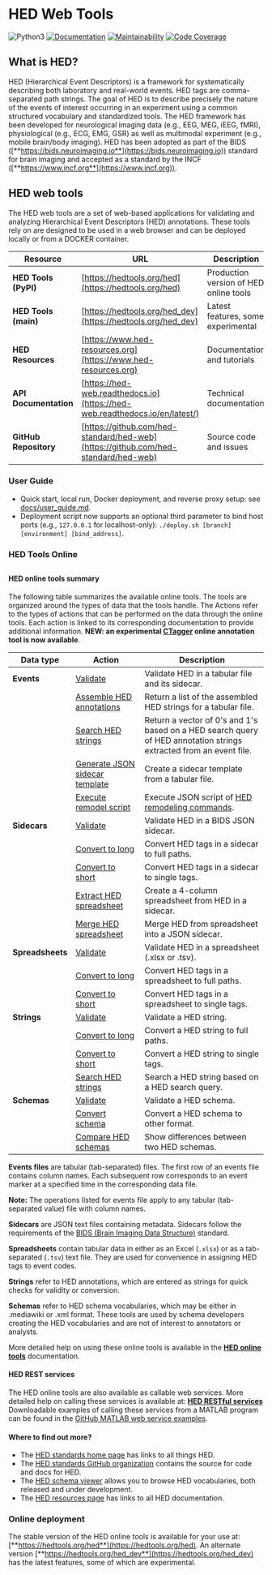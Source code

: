 # HED Web Tools
![Python3](https://img.shields.io/badge/python->=3.10-blue.svg)
[![Documentation](https://img.shields.io/badge/docs-hedtags.org-blue.svg)](https://www.hedtags.org/hed-web)
[![Maintainability](https://qlty.sh/gh/hed-standard/projects/hed-web/maintainability.svg)](https://qlty.sh/gh/hed-standard/projects/hed-web)
[![Code Coverage](https://qlty.sh/gh/hed-standard/projects/hed-web/coverage.svg)](https://qlty.sh/gh/hed-standard/projects/hed-web)

## What is HED?

HED (Hierarchical Event Descriptors) is a framework for systematically describing both laboratory and real-world events. 
HED tags are comma-separated path strings. The goal of HED is to describe precisely the nature of the events of 
interest occurring in an experiment using a common structured vocabulary and standardized tools. 
The HED framework has been developed for neurological imaging data (e.g., EEG, MEG, iEEG, fMRI), 
physiological (e.g., ECG, EMG, GSR) as well as multimodal experiment (e.g., mobile brain/body imaging). 
HED has been adopted as part of the BIDS ([**https://bids.neuroimaging.io**](https://bids.neuroimaging.io)) standard for brain imaging
and accepted as a standard by the INCF ([**https://www.incf.org**](https://www.incf.org)).
 
## HED web tools
The HED web tools are a set of web-based applications for validating and analyzing
Hierarchical Event Descriptors (HED) annotations.
These tools rely on are designed to be used in a web browser and can be deployed locally or from a DOCKER container.

| Resource              | URL | Description |
|-----------------------|-----|-------------|
| **HED Tools (PyPI)**  | [https://hedtools.org/hed](https://hedtools.org/hed) | Production version of HED online tools |
| **HED Tools (main)**  | [https://hedtools.org/hed_dev](https://hedtools.org/hed_dev) | Latest features, some experimental |
| **HED Resources**     | [https://www.hed-resources.org](https://www.hed-resources.org) | Documentation and tutorials |
| **API Documentation** | [https://hed-web.readthedocs.io](https://hed-web.readthedocs.io/en/latest/) | Technical documentation |
| **GitHub Repository** | [https://github.com/hed-standard/hed-web](https://github.com/hed-standard/hed-web) | Source code and issues |

### User Guide
- Quick start, local run, Docker deployment, and reverse proxy setup: see [docs/user_guide.md](docs/user_guide.md).
- Deployment script now supports an optional third parameter to bind host ports (e.g., `127.0.0.1` for localhost-only): `./deploy.sh [branch] [environment] [bind_address]`.

### HED Tools Online

##

#### HED online tools summary

The following table summarizes the available online tools. The tools are organized around the types of data that the tools handle. The Actions refer to the types of actions that can be performed on the data through the online tools. Each action is linked to its corresponding documentation to provide additional information. **NEW: an experimental [CTagger](http://ctagger.hed.tools) online annotation tool is now available**.

| Data type | Action | Description |
|-----------|--------|-------------|
| **Events** | [Validate](https://www.hed-resources.org/en/latest/HedOnlineTools.html#validate-an-events-file) | Validate HED in a tabular file and its sidecar. |
|  | [Assemble HED annotations](https://www.hed-resources.org/en/latest/HedOnlineTools.html#assemble-annotations) | Return a list of the assembled HED strings for a tabular file. |
|  | [Search HED strings](https://www.hed-resources.org/en/latest/HedOnlineTools.html#search-annotations) | Return a vector of 0's and 1's based on a HED search query of HED annotation strings extracted from an event file. |
|  | [Generate JSON sidecar template](https://www.hed-resources.org/en/latest/HedOnlineTools.html#generate-sidecar-template) | Create a sidecar template from a tabular file. |
|  | [Execute remodel script](https://www.hed-resources.org/en/latest/HedOnlineTools.html#execute-remodel-script) | Execute JSON script of [HED remodeling commands](https://www.hed-resources.org/en/latest/FileRemodelingTools.html). |
| **Sidecars** | [Validate](https://www.hed-resources.org/en/latest/HedOnlineTools.html#validate-a-sidecar) | Validate HED in a BIDS JSON sidecar. |
|  | [Convert to long](https://www.hed-resources.org/en/latest/HedOnlineTools.html#convert-sidecar-to-long) | Convert HED tags in a sidecar to full paths. |
|  | [Convert to short](https://www.hed-resources.org/en/latest/HedOnlineTools.html#convert-sidecar-to-short) | Convert HED tags in a sidecar to single tags. |
|  | [Extract HED spreadsheet](https://www.hed-resources.org/en/latest/HedOnlineTools.html#extract-spreadsheet-from-sidecar) | Create a 4-column spreadsheet from HED in a sidecar. |
|  | [Merge HED spreadsheet](https://www.hed-resources.org/en/latest/HedOnlineTools.html#merge-a-spreadsheet-with-a-sidecar) | Merge HED from spreadsheet into a JSON sidecar. |
| **Spreadsheets** | [Validate](https://www.hed-resources.org/en/latest/HedOnlineTools.html#validate-a-spreadsheet) | Validate HED in a spreadsheet (.xlsx or .tsv). |
|  | [Convert to long](https://www.hed-resources.org/en/latest/HedOnlineTools.html#convert-spreadsheet-to-long) | Convert HED tags in a spreadsheet to full paths. |
|  | [Convert to short](https://www.hed-resources.org/en/latest/HedOnlineTools.html#convert-spreadsheet-to-short) | Convert HED tags in a spreadsheet to single tags. |
| **Strings** | [Validate](https://www.hed-resources.org/en/latest/HedOnlineTools.html#validate-a-hed-string) | Validate a HED string. |
|  | [Convert to long](https://www.hed-resources.org/en/latest/HedOnlineTools.html#convert-a-hed-string-to-long) | Convert a HED string to full paths. |
|  | [Convert to short](https://www.hed-resources.org/en/latest/HedOnlineTools.html#convert-a-hed-string-to-short) | Convert a HED string to single tags. |
|  | [Search HED strings](https://www.hed-resources.org/en/latest/HedOnlineTools.html#search-a-hed-string) | Search a HED string based on a HED search query. |
| **Schemas** | [Validate](https://www.hed-resources.org/en/latest/HedOnlineTools.html#validate-a-hed-schema) | Validate a HED schema. |
|  | [Convert schema](https://www.hed-resources.org/en/latest/HedOnlineTools.html#convert-a-hed-schema) | Convert a HED schema to other format. |
|  | [Compare HED schemas](https://www.hed-resources.org/en/latest/HedOnlineTools.html#compare-hed-schemas) | Show differences between two HED schemas. |

**Events files** are tabular (tab-separated) files. The first row of an events file contains column names. 
Each subsequent row corresponds to an event marker at a specified time in the corresponding data file.

**Note:** The operations listed for events file apply to any tabular (tab-separated value) file with column names.

**Sidecars** are JSON text files containing metadata. Sidecars follow the requirements of the 
[BIDS (Brain Imaging Data Structure)](https://bids-specification.readthedocs.io/en/stable/) standard.

**Spreadsheets** contain tabular data in either as an Excel (`.xlsx`) or as a tab-separated (`.tsv`) text file. 
They are used for convenience in assigning HED tags to event codes.

**Strings** refer to HED annotations, which are entered as strings for quick checks for validity or conversion.

**Schemas** refer to HED schema vocabularies, which may be either in .mediawiki or .xml format. These tools are used by schema developers creating the HED vocabularies and are not of interest to annotators or analysts.

More detailed help on using these online tools is available in the [**HED online tools**](https://www.hed-resources.org/en/latest/HedOnlineTools.html#) documentation.

#### HED REST services

The HED online tools are also available as callable web services. More detailed help on calling these services is available at: [**HED RESTful services**](https://www.hed-resources.org/en/latest/HedOnlineTools.html#hed-restful-services) Downloadable examples of calling these services from a MATLAB program can be found in the [GitHub MATLAB web service examples](https://github.com/hed-standard/hed-matlab/tree/main/hedmat/web_services_demos).

#### Where to find out more?

- The [HED standards home page](https://www.hedtags.org) has links to all things HED.
- The [HED standards GitHub organization](https://github.com/hed-standard) contains the source for code and docs for HED.
- The [HED schema viewer](https://www.hedtags.org/display_hed.html) allows you to browse HED vocabularies, both released and under development.
- The [HED resources page](https://www.hed-resources.org) has links to all HED documentation.




### Online deployment
The stable version of the HED online tools is available for your use at:
[**https://hedtools.org/hed**](https://hedtools.org/hed).
An alternate version [**https://hedtools.org/hed_dev**](https://hedtools.org/hed_dev)
has the latest features, some of which are experimental.
